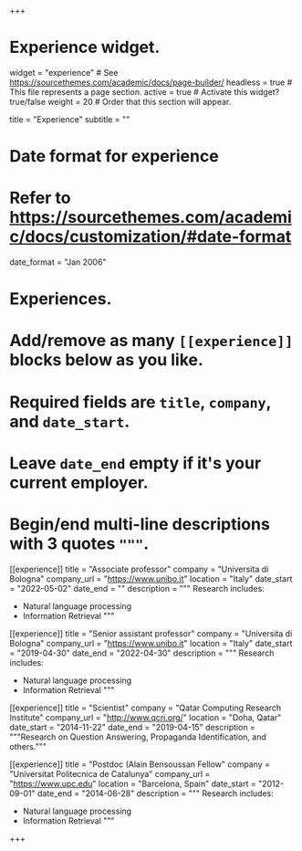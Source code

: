 +++
# Experience widget.
widget = "experience"  # See https://sourcethemes.com/academic/docs/page-builder/
headless = true  # This file represents a page section.
active = true  # Activate this widget? true/false
weight = 20  # Order that this section will appear.

title = "Experience"
subtitle = ""

# Date format for experience
#   Refer to https://sourcethemes.com/academic/docs/customization/#date-format
date_format = "Jan 2006"

# Experiences.
#   Add/remove as many `[[experience]]` blocks below as you like.
#   Required fields are `title`, `company`, and `date_start`.
#   Leave `date_end` empty if it's your current employer.
#   Begin/end multi-line descriptions with 3 quotes `"""`.
[[experience]]
  title = "Associate professor"
  company = "Universita di Bologna"
  company_url = "https://www.unibo.it"
  location = "Italy"
  date_start = "2022-05-02"
  date_end = ""
  description = """
  Research includes:
  
  * Natural language processing
  * Information Retrieval
  """

[[experience]]
  title = "Senior assistant professor"
  company = "Universita di Bologna"
  company_url = "https://www.unibo.it"
  location = "Italy"
  date_start = "2019-04-30"
  date_end = "2022-04-30"
  description = """
  Research includes:
  
  * Natural language processing
  * Information Retrieval
  """

[[experience]]
  title = "Scientist"
  company = "Qatar Computing Research Institute"
  company_url = "http://www.qcri.org/"
  location = "Doha, Qatar"
  date_start = "2014-11-22"
  date_end = "2019-04-15"
  description = """Research on Question Answering, Propaganda Identification,  and others."""

[[experience]]
  title = "Postdoc (Alain Bensoussan Fellow"
  company = "Universitat Politecnica de Catalunya"
  company_url = "https://www.upc.edu"
  location = "Barcelona, Spain"
  date_start = "2012-09-01"
  date_end = "2014-06-28"
  description = """
  Research includes:

  * Natural language processing
  * Information Retrieval
  """

+++
